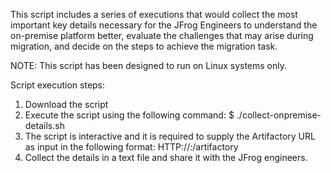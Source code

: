 This script includes a series of executions that would collect the most important key details necessary for the JFrog Engineers to understand the on-premise platform better, evaluate the challenges that may arise during migration, and decide on the steps to achieve the migration task.

NOTE: This script has been designed to run on Linux systems only.

Script execution steps:
1. Download the script
2. Execute the script using the following command: $ ./collect-onpremise-details.sh
3. The script is interactive and it is required to supply the Artifactory URL as input in the following format: HTTP://<ARTIFACTORY-HOSTNAME>:<PORT>/artifactory
4. Collect the details in a text file and share it with the JFrog engineers.
